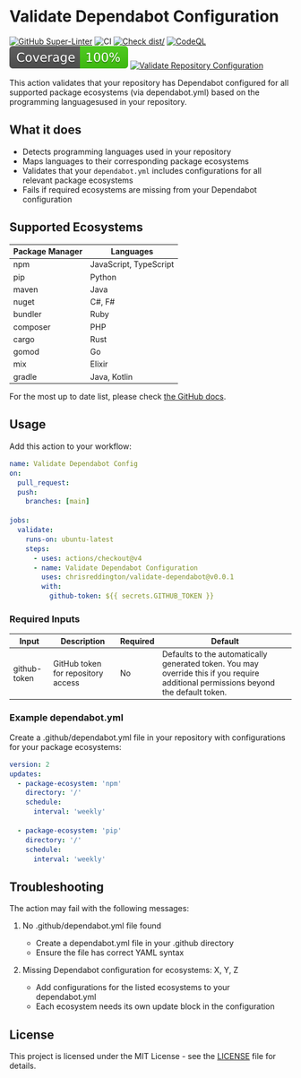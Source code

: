 # Validate Dependabot Configuration

[![GitHub Super-Linter](https://github.com/chrisreddington/validate-dependabot/actions/workflows/linter.yml/badge.svg)](https://github.com/chrisreddington/validate-dependabot)
![CI](https://github.com/chrisreddington/validate-dependabot/actions/workflows/ci.yml/badge.svg)
[![Check dist/](https://github.com/chrisreddington/validate-dependabot/actions/workflows/check-dist.yml/badge.svg)](https://github.com/chrisreddington/validate-dependabot/actions/workflows/check-dist.yml)
[![CodeQL](https://github.com/chrisreddington/validate-dependabot/actions/workflows/codeql-analysis.yml/badge.svg)](https://github.com/chrisreddington/validate-dependabot/actions/workflows/codeql-analysis.yml)
[![Coverage](./badges/coverage.svg)](./badges/coverage.svg)
[![Validate Repository Configuration](https://github.com/chrisreddington/validate-dependabot/actions/workflows/baseline.yml/badge.svg)](https://github.com/chrisreddington/validate-dependabot/actions/workflows/baseline.yml)

This action validates that your repository has Dependabot configured for all
supported package ecosystems (via dependabot.yml) based on the programming
languagesused in your repository.

## What it does

- Detects programming languages used in your repository
- Maps languages to their corresponding package ecosystems
- Validates that your `dependabot.yml` includes configurations for all relevant
  package ecosystems
- Fails if required ecosystems are missing from your Dependabot configuration

## Supported Ecosystems

| Package Manager | Languages              |
| --------------- | ---------------------- |
| npm             | JavaScript, TypeScript |
| pip             | Python                 |
| maven           | Java                   |
| nuget           | C#, F#                 |
| bundler         | Ruby                   |
| composer        | PHP                    |
| cargo           | Rust                   |
| gomod           | Go                     |
| mix             | Elixir                 |
| gradle          | Java, Kotlin           |

For the most up to date list, please check [the GitHub docs](https://docs.github.com/en/code-security/dependabot/dependabot-version-updates/configuration-options-for-the-dependabot.yml-file#package-ecosystem).

## Usage

Add this action to your workflow:

```yaml
name: Validate Dependabot Config
on:
  pull_request:
  push:
    branches: [main]

jobs:
  validate:
    runs-on: ubuntu-latest
    steps:
      - uses: actions/checkout@v4
      - name: Validate Dependabot Configuration
        uses: chrisreddington/validate-dependabot@v0.0.1
        with:
          github-token: ${{ secrets.GITHUB_TOKEN }}
```

### Required Inputs

| Input        | Description                        | Required | Default                                                                                                                              |
| ------------ | ---------------------------------- | -------- | ------------------------------------------------------------------------------------------------------------------------------------ |
| github-token | GitHub token for repository access | No       | Defaults to the automatically generated token. You may override this if you require additional permissions beyond the default token. |

### Example dependabot.yml

Create a .github/dependabot.yml file in your repository with configurations for
your package ecosystems:

```yaml
version: 2
updates:
  - package-ecosystem: 'npm'
    directory: '/'
    schedule:
      interval: 'weekly'

  - package-ecosystem: 'pip'
    directory: '/'
    schedule:
      interval: 'weekly'
```

## Troubleshooting

The action may fail with the following messages:

1. No .github/dependabot.yml file found

   - Create a dependabot.yml file in your .github directory
   - Ensure the file has correct YAML syntax

1. Missing Dependabot configuration for ecosystems: X, Y, Z
   - Add configurations for the listed ecosystems to your dependabot.yml
   - Each ecosystem needs its own update block in the configuration

## License

This project is licensed under the MIT License - see the [LICENSE](LICENSE) file
for details.

